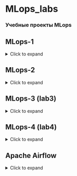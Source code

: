 # MLops_labs
### Учебные проекты MLops
## MLops-1
<details>
<summary>Click to expand</summary>  <br>
### Скрипты по созданию, обработке, обучению и предсказанию<br>
<span style='color: red;'>! pipeline.sh не работает </span><br>
1. data_creation.py - генерирует фаилы train и test с данными для предскаязания хорошего дня:<br>
      - температура<br>
      - пол<br>
      - возраст<br>
      - осадки<br>
      - хороший день  <br>
   В данные включены пропуски выбросы и шум. Корреляции между признаками нет, поэтому никаких выводов сделать нельзя  <br>
2. model_preprocessing.py - получает сгенерированные данные и выполняет предобработку:<br>
   1. удаляем пропущенные значени - строки с 1 непустым<br>
   2. разделяем датасет на качественные и количественные<br>
   3. работаем с количственными: 3.1 выявляем качественные в количественных 3.2 работаем с пропусками 3.3 работа с аномальными значениями 3.4. масштабирование<br>
   4. работаем с качественными данными: 4.1 точно также работам с пропусками и выбросами 4.2 sklearn.preprocessing.LabelEncoder<br>
   5. совмещаем обработанные кат и чис данные обратно<br>
3. model_preparation.py - фаил создает модель логистической регрессии, которая обучается на train.csv и для последующего применения модели, сохраняется с помощью pickle (model.pkl)<br>
4. model_testing.py - тестирует модель и выводит метрики качества.<br>
</details>

## MLops-2
<details>
<summary>Click to expand</summary>
### Скрипты по созданию, обработке, обучению и предсказанию с применением  Jenkins<br>
Мдель классификации данных о гистологических параметрах опухолей молочной железы на основе метода knn.<br>
1. Проведен разведочный анаализ и соотвесвующая предобработка:<br>
   - пропущенные значения<br>
   - количественные и качественные переменные<br>
   - нормализация<br>
   - отбор наиболее значимых параметров по наибольшей разнице в средних значениях. Для улчшения модели можно было использовать методы уменьшения размерности.<br>
2. Создана и обучена модель на методе knn.<br>
3. Приведены метри качества работы модели. Точность модели достаточно высокая, но accuracy не дает информации о ложноотрицательных случаях, которые наиболее важные при постановке диагнозов. <br>
</details>

## MLops-3 (lab3)
<details>
<summary>Click to expand</summary>
### Скрипты по созданию, обработке, обучению и предсказанию с применением  контейнеризации Docker<br>
Мдель классификации данных Iris LogisticRegression<br>
1. Проведен разведочный анаализ и соотвесвующая предобработка:<br>
   - пропущенные значения<br>
   - количественные и качественные переменные<br>
   - нормализация<br>
   - отбор наиболее значимых параметров по наибольшей разнице в средних значениях. Для улчшения модели можно было использовать методы уменьшения размерности.<br>
2. Создана и обучена модель на методе LogisticRegression<br>
3. Приведены метри качества работы модели. <br>
</details>

## MLops-4 (lab4)
<details>
<summary>Click to expand</summary>
### logfile и Gdrive_disk с демонстрацией работы с утилитой контроля версий dvc на наборе данных titanic <br>
Фаилы изменения датасета: change_data.py & change_data2.py
1. Инициализируется git и dvc. 
2. Дбавлен фаил с данными для отслеживания. (dvc add lab4)<br>
3. Создан и добавлен гугл диск. <br>
4. Проведены изменения и их пуши. <br>
5. Проведены переходы по версиям - пулы.<br>
</details>

## Apache Airflow
<details>
<summary>Click to expand</summary>
      непонятно как продолжить, когда в gui неправильно выполнилась таска и дальше ничего не работает. приходится каждый раз удалять апачи из окружения, кеапец))
      но у меня получилось!
</details>
